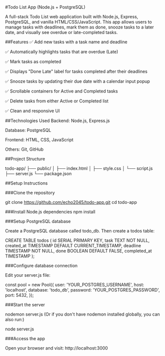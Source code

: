 #Todo List App (Node.js + PostgreSQL)

A full-stack Todo List web application built with Node.js, Express, PostgreSQL, and vanilla HTML/CSS/JavaScript.
This app allows users to manage tasks with deadlines, mark them as done, snooze tasks to a later date, and visually see overdue or late-completed tasks.

##Features
✅ Add new tasks with a task name and deadline

✅ Automatically highlights tasks that are overdue (Late)

✅ Mark tasks as completed

✅ Displays "Done Late" label for tasks completed after their deadlines

✅ Snooze tasks by updating their due date with a calendar input popup

✅ Scrollable containers for Active and Completed tasks

✅ Delete tasks from either Active or Completed list

✅ Clean and responsive UI

##Technologies Used
Backend: Node.js, Express.js

Database: PostgreSQL

Frontend: HTML, CSS, JavaScript

Others: Git, GitHub

##Project Structure

todo-app/
  ├── public/
  │   ├── index.html
  │   ├── style.css
  │   └── script.js
  ├── server.js
  └── package.json
  
##Setup Instructions

###Clone the repository

git clone https://github.com/echo2045/todo-app.git
cd todo-app

###Install Node.js dependencies
npm install

###Setup PostgreSQL database

Create a PostgreSQL database called todo_db. Then create a todos table:

CREATE TABLE todos (
  id SERIAL PRIMARY KEY,
  task TEXT NOT NULL,
  created_at TIMESTAMP DEFAULT CURRENT_TIMESTAMP,
  deadline TIMESTAMP NOT NULL,
  done BOOLEAN DEFAULT FALSE,
  completed_at TIMESTAMP
);

###Configure database connection

Edit your server.js file:

const pool = new Pool({
  user: 'YOUR_POSTGRES_USERNAME',
  host: 'localhost',
  database: 'todo_db',
  password: 'YOUR_POSTGRES_PASSWORD',
  port: 5432,
});

###Start the server

nodemon server.js
(Or if you don't have nodemon installed globally, you can also run:)


node server.js

###Access the app

Open your browser and visit:
http://localhost:3000
